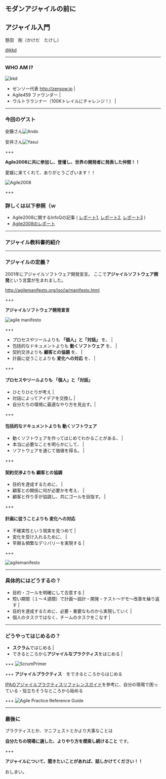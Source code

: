 ## モダンアジャイルの前に
## アジャイル入門

懸田　剛（かけだ　たけし）

[@kkd](https://twitter.com/kkd)

---
### WHO AM I?

![kkd](https://cdn-images-1.medium.com/fit/c/120/120/1*oITgiKFXKPhYzpALU3Z-rw.png)

- ゼンソー代表 http://zensow.jp |
- Agile459 ファウンダー |
- ウルトラランナー（100Kトレイルにチャレンジ！） |

---
### 今回のゲスト

安藤さん![Ando](https://c.s-microsoft.com/ja-jp/CMSImages/img_do01_01.png?version=33c7a70c-01ad-61ed-2d42-a1a0816b266b)

安井さん![Yasui](http://xpjug.com/wp-content/uploads/2015/09/yattom8.png)

+++

**Agile2008に共に参加し、登壇し、世界の開発者に発表した仲間！！**

愛媛に来てくれて、ありがとうございます！！

![Agile2008](https://u214375.dl.dropboxusercontent.com/u/214375/images/agile2008_photo.png)

+++

### 詳しくは以下参照（ｗ ###

- Agile2008に関するInfoQの記事 ( [レポート1](https://www.infoq.com/jp/articles/agile2008_teamgoyattom_1), [レポート2](
https://www.infoq.com/jp/articles/agile2008_teamgoyattom_2), [レポート3](https://www.infoq.com/jp/articles/agile2008_teamgoyattom_3) )
- [Agile2008のレポート](https://www.slideshare.net/kkd/xp2008-agile20082-presentation)

---

### アジャイル教科書的紹介

---

### アジャイルの定義？

2001年にアジャイルソフトウェア開発宣言。
ここで**アジャイルソフトウェア開発**という言葉が生まれました。

 http://agilemanifesto.org/iso/ja/manifesto.html

+++

**アジャイルソフトウェア開発宣言**

![agile manifesto](https://image.slidesharecdn.com/briefhistoryofagilemovement-160227022652/95/5-8-638.jpg?cb=1456548455)

+++

- プロセスやツールよりも **「個人」と「対話」** を、 |
- 包括的なドキュメントよりも **動くソフトウェア** を、 |
- 契約交渉よりも **顧客との協調** を、 |
- 計画に従うことよりも **変化への対応** を、 |

+++

#### プロセスやツールよりも **「個人」と「対話」**

- ひとりひとりが考え |
- 対話によってアイデアを交換し |
- 自分たちの環境に最適なやり方を見出す。|

+++

#### 包括的なドキュメントよりも **動くソフトウェア**

- 動くソフトウェアを作ってはじめてわかることがある、 |
- 本当に必要なことを明らかにして、 |
- ソフトウェアを通じて価値を得る。 |

+++

#### 契約交渉よりも **顧客との協調**

- 目的を達成するために、 |
- 顧客との関係に何が必要かを考え、 |
- 顧客と作り手が協調し、共にゴールを目指す。 |

+++

#### 計画に従うことよりも **変化への対応**

- 不確実性という現実を見つめて |
- 変化を受け入れるために、 |
- 早期＆頻繁なデリバリーを実現する |

+++

![agilemanifesto](https://u214375.dl.dropboxusercontent.com/u/214375/images/agilemanifesto_bigpicture.png)

---

### 具体的にはどうするの？

- 目的・ゴールを明確にして合意する |
- 短い期間（１〜４週間）で計画〜設計・開発・テスト〜デモ〜改善を繰り返す |
- 目的を達成するために、必要・重要なものから実現していく |
- 個人のタスクではなく、チームのタスクをこなす |

---

### どうやってはじめるの？

- **スクラム**ではじめる |
- できるところから**アジャイルなプラクティス**をはじめる |

+++
![ScrumPrimer](http://scrumprimer.org/overview/anime_scrum_overview_green.png)

+++
**アジャイルプラクティス**　をできるところからはじめる

[IPAのアジャイルプラクティスリファレンスガイド](http://www.ipa.go.jp/sec/softwareengineering/reports/20130319.html)を参考に、自分の現場で困っている・役立ちそうなところから始める

+++
![Agile Practice Reference Guide](https://u214375.dl.dropboxusercontent.com/u/214375/images/agilepractice.png)

---
### 最後に

プラクティスとか、マニフェストとかより大事なことは

**自分たちの現場に適した、よりやり方を模索し続けること** です。

+++


**アジャイルについて、聞きたいことがあれば、話しかけてください！！**

おしまい。
